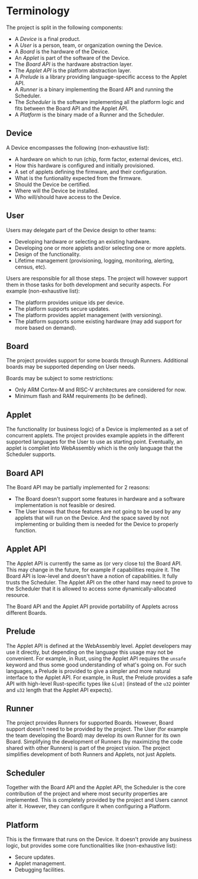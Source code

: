 # Terminology

The project is split in the following components:
- A _Device_ is a final product.
- A _User_ is a person, team, or organization owning the Device.
- A _Board_ is the hardware of the Device.
- An _Applet_ is part of the software of the Device.
- The _Board API_ is the hardware abstraction layer.
- The _Applet API_ is the platform abstraction layer.
- A _Prelude_ is a library providing language-specific access to the Applet API.
- A _Runner_ is a binary implementing the Board API and running the Scheduler.
- The _Scheduler_ is the software implementing all the platform logic and fits
  between the Board API and the Applet API.
- A _Platform_ is the binary made of a Runner and the Scheduler.

## Device

A Device encompasses the following (non-exhaustive list):
- A hardware on which to run (chip, form factor, external devices, etc).
- How this hardware is configured and initially provisioned.
- A set of applets defining the firmware, and their configuration.
- What is the funtionality expected from the firmware.
- Should the Device be certified.
- Where will the Device be installed.
- Who will/should have access to the Device.

## User

Users may delegate part of the Device design to other teams:
- Developing hardware or selecting an existing hardware.
- Developing one or more applets and/or selecting one or more applets.
- Design of the functionality.
- Lifetime management (provisioning, logging, monitoring, alerting, census,
  etc).

Users are responsible for all those steps. The project will however support them
in those tasks for both development and security aspects. For example
(non-exhaustive list):
- The platform provides unique ids per device.
- The platform supports secure updates.
- The platform provides applet management (with versioning).
- The platform supports some existing hardware (may add support for more based
  on demand).

## Board

The project provides support for some boards through Runners. Additional boards
may be supported depending on User needs.

Boards may be subject to some restrictions:
- Only ARM Cortex-M and RISC-V architectures are considered for now.
- Minimum flash and RAM requirements (to be defined).

## Applet

The functionality (or business logic) of a Device is implemented as a set of
concurrent applets. The project provides example applets in the different
supported languages for the User to use as starting point. Eventually, an applet
is compilet into WebAssembly which is the only language that the Scheduler
supports.

## Board API

The Board API may be partially implemented for 2 reasons:
- The Board doesn't support some features in hardware and a software
  implementation is not feasible or desired.
- The User knows that those features are not going to be used by any applets
  that will run on the Device. And the space saved by not implementing or
  building them is needed for the Device to properly function.

## Applet API

The Applet API is currently the same as (or very close to) the Board API. This
may change in the future, for example if capabilities require it. The Board API
is low-level and doesn't have a notion of capabilities. It fully trusts the
Scheduler. The Applet API on the other hand may need to prove to the Scheduler
that it is allowed to access some dynamically-allocated resource.

The Board API and the Applet API provide portability of Applets across different
Boards.

## Prelude

The Applet API is defined at the WebAssembly level. Applet developers may use it
directly, but depending on the language this usage may not be convenient. For
example, in Rust, using the Applet API requires the `unsafe` keyword and thus
some good understanding of what's going on. For such languages, a Prelude is
provided to give a simpler and more natural interface to the Applet API. For
example, in Rust, the Prelude provides a safe API with high-level Rust-specific
types like `&[u8]` (instead of the `u32` pointer and `u32` length that the
Applet API expects).

## Runner

The project provides Runners for supported Boards. However, Board support
doesn't need to be provided by the project. The User (for example the team
developing the Board) may develop its own Runner for its own Board. Simplifying
the development of Runners (by maximizing the code shared with other Runners) is
part of the project vision. The project simplifies development of both Runners
and Applets, not just Applets.

## Scheduler

Together with the Board API and the Applet API, the Scheduler is the core
contribution of the project and where most security properties are implemented.
This is completely provided by the project and Users cannot alter it. However,
they can configure it when configuring a Platform.

## Platform

This is the firmware that runs on the Device. It doesn't provide any business
logic, but provides some core functionalities like (non-exhaustive list):
- Secure updates.
- Applet management.
- Debugging facilities.
